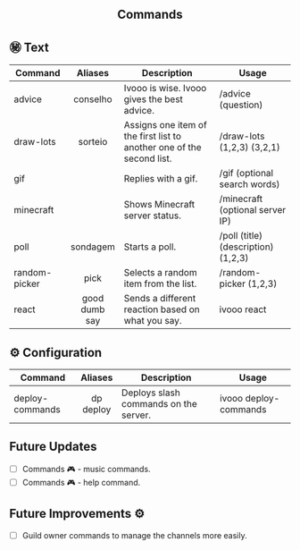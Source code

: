 <h2 align="center">Commands</h2>

## ㊙️  Text
| Command | Aliases | Description | Usage |
|---------|:-------:|-------------|-------|
| advice | conselho | Ivooo is wise. Ivooo gives the best advice. | /advice (question) |  
| draw-lots | sorteio | Assigns one item of the first list to another one of the second list. | /draw-lots (1,2,3) (3,2,1) |
| gif |  | Replies with a gif. | /gif (optional search words) |
| minecraft |  | Shows Minecraft server status. | /minecraft (optional server IP) |
| poll | sondagem | Starts a poll. | /poll (title) (description) (1,2,3) |
| random-picker | pick | Selects a random item from the list. | /random-picker (1,2,3) |
| react | good <br/>dumb <br/>say | Sends a different reaction based on what you say. | ivooo react |

## ⚙️ Configuration
| Command | Aliases | Description | Usage |
|---------|:-------:|-------------|-------|
| deploy-commands | dp <br/>deploy | Deploys slash commands on the server. | ivooo deploy-commands |  

## Future Updates

- [ ] Commands 🎮 - music commands.
- [ ] Commands 🎮 - help command. 

## Future Improvements ⚙️

- [ ] Guild owner commands to manage the channels more easily.